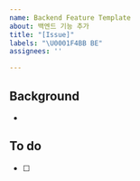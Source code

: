 ```yaml
---
name: Backend Feature Template
about: 백엔드 기능 추가
title: "[Issue]"
labels: "\U0001F4BB BE"
assignees: ''

---
```


## Background
- 

## To do
- [ ]
